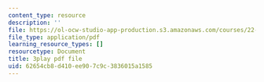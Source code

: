 ```yaml
---
content_type: resource
description: ''
file: https://ol-ocw-studio-app-production.s3.amazonaws.com/courses/22-01-introduction-to-nuclear-engineering-and-ionizing-radiation-fall-2016/62654cb8d410ee907c9c3836015a1585_z_xyx-z6arc.pdf
file_type: application/pdf
learning_resource_types: []
resourcetype: Document
title: 3play pdf file
uid: 62654cb8-d410-ee90-7c9c-3836015a1585
---
```


